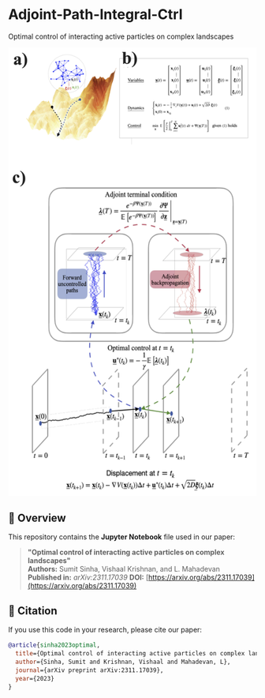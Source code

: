 # Adjoint-Path-Integral-Ctrl
Optimal control of interacting active particles on complex landscapes



![Simulation Preview](images/snapshot.png)


## 📌 Overview
This repository contains the **Jupyter Notebook** file used in our paper:

> **"Optimal control of interacting active particles on complex landscapes"**  
> **Authors:** Sumit Sinha, Vishaal Krishnan, and L. Mahadevan  
> **Published in:** *arXiv:2311.17039*
> **DOI:** [https://arxiv.org/abs/2311.17039](https://arxiv.org/abs/2311.17039)  




## 📜 Citation
If you use this code in your research, please cite our paper:
```bibtex
@article{sinha2023optimal,
  title={Optimal control of interacting active particles on complex landscapes},
  author={Sinha, Sumit and Krishnan, Vishaal and Mahadevan, L},
  journal={arXiv preprint arXiv:2311.17039},
  year={2023}
}
```